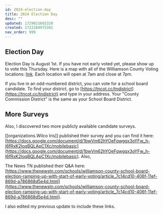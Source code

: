 ```yaml
---
id: 2024-election-day
title: 2024 Election Day
desc: ""
updated: 1729021602320
created: 1722284975301
nav_order: 999
---
```


## Election Day

Election Day is August 1st. If you have not early voted yet, please show up to vote this Thursday. Here is a map with all of the Williamson County Voting locations: [link](https://williamsontn.maps.arcgis.com/apps/webappviewer/index.html?id=0689b8eaf82d4f38bdf20130a53fbf22). Each location will open at 7am and close at 7pm.

If you live in an odd-numbered district, you can vote for a school board candidate. To find your district, go to [https://tncot.cc/tndistrict](https://tncot.cc/tndistrict) and type in your address. Your "County Commission District" is the same as your School Board District.

## More Surveys

Also, I discovered two more publicly available candidate surveys.

[[organizations.Wilco Iris]] published their survey and you can find it here: [https://docs.google.com/document/d/1bwVm62hYOeFqwggx3oYFw_h-I6fRxK2IoqBQLApC1Xc/mobilebasic](https://docs.google.com/document/d/1bwVm62hYOeFqwggx3oYFw_h-I6fRxK2IoqBQLApC1Xc/mobilebasic). Also,

The News TN published their Q&A here: [https://www.thenewstn.com/schools/williamson-county-school-board-election-ramping-up-with-start-of-early-voting/article_7c14cd10-406f-11ef-869d-a786868d5e4d.html](https://www.thenewstn.com/schools/williamson-county-school-board-election-ramping-up-with-start-of-early-voting/article_7c14cd10-406f-11ef-869d-a786868d5e4d.html).

I also edited my previous update to include these links.
